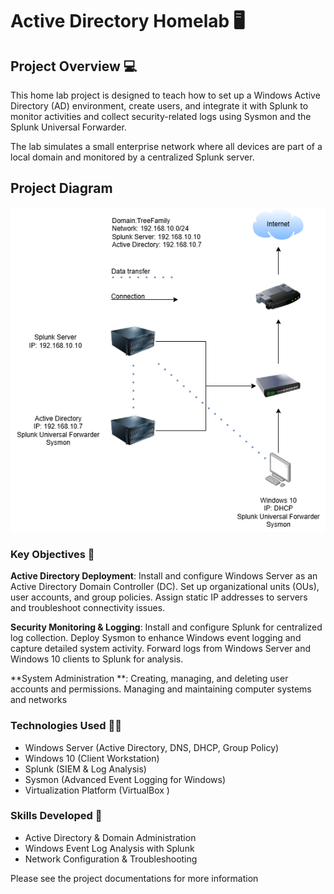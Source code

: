 # Active Directory Homelab 🖥️

## Project Overview 💻
This home lab project is designed to teach how to set up a Windows Active Directory (AD) environment, create users, and integrate it with Splunk to monitor activities and collect security-related logs using Sysmon and the Splunk Universal Forwarder.

The lab simulates a small enterprise network where all devices are part of a local domain and monitored by a centralized Splunk server.

## Project Diagram

![Diagram](https://github.com/ShermanTreeDev/Active-Directory-Simulation-Project/blob/787b525198f75959261cb5952dea48befcea9a67/Source/Home%20Lab%20Diagram.png)

### Key Objectives 🔑 
**Active Directory Deployment**: Install and configure Windows Server as an Active Directory Domain Controller (DC). Set up organizational units (OUs), user accounts, and group policies. Assign static IP addresses to servers and troubleshoot connectivity issues.

**Security Monitoring & Logging**: Install and configure Splunk for centralized log collection. Deploy Sysmon to enhance Windows event logging and capture detailed system activity. Forward logs from Windows Server and Windows 10 clients to Splunk for analysis.

**System Administration **: Creating, managing, and deleting user accounts and permissions. Managing and maintaining computer systems and networks

### Technologies Used 🧑‍💻
- Windows Server (Active Directory, DNS, DHCP, Group Policy)
- Windows 10 (Client Workstation)
- Splunk (SIEM & Log Analysis)
- Sysmon (Advanced Event Logging for Windows)
- Virtualization Platform (VirtualBox )

### Skills Developed 📖
- Active Directory & Domain Administration
- Windows Event Log Analysis with Splunk
- Network Configuration & Troubleshooting

Please see the project documentations for more information
